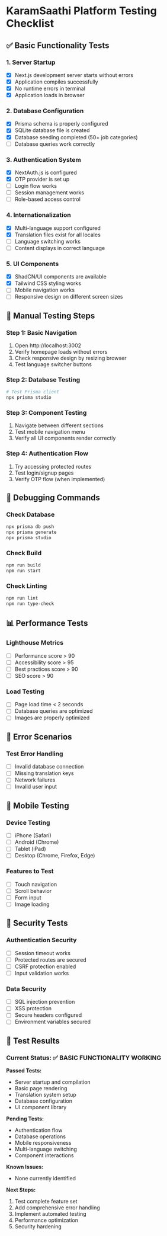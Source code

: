# KaramSaathi Platform Testing Checklist

## ✅ Basic Functionality Tests

### 1. Server Startup
- [x] Next.js development server starts without errors
- [x] Application compiles successfully
- [x] No runtime errors in terminal
- [x] Application loads in browser

### 2. Database Configuration
- [x] Prisma schema is properly configured
- [x] SQLite database file is created
- [x] Database seeding completed (50+ job categories)
- [ ] Database queries work correctly

### 3. Authentication System
- [x] NextAuth.js is configured
- [x] OTP provider is set up
- [ ] Login flow works
- [ ] Session management works
- [ ] Role-based access control

### 4. Internationalization
- [x] Multi-language support configured
- [x] Translation files exist for all locales
- [ ] Language switching works
- [ ] Content displays in correct language

### 5. UI Components
- [x] ShadCN/UI components are available
- [x] Tailwind CSS styling works
- [ ] Mobile navigation works
- [ ] Responsive design on different screen sizes

## 🧪 Manual Testing Steps

### Step 1: Basic Navigation
1. Open http://localhost:3002
2. Verify homepage loads without errors
3. Check responsive design by resizing browser
4. Test language switcher buttons

### Step 2: Database Testing
```bash
# Test Prisma client
npx prisma studio
```

### Step 3: Component Testing
1. Navigate between different sections
2. Test mobile navigation menu
3. Verify all UI components render correctly

### Step 4: Authentication Flow
1. Try accessing protected routes
2. Test login/signup pages
3. Verify OTP flow (when implemented)

## 🔧 Debugging Commands

### Check Database
```bash
npx prisma db push
npx prisma generate
npx prisma studio
```

### Check Build
```bash
npm run build
npm run start
```

### Check Linting
```bash
npm run lint
npm run type-check
```

## 📊 Performance Tests

### Lighthouse Metrics
- [ ] Performance score > 90
- [ ] Accessibility score > 95
- [ ] Best practices score > 90
- [ ] SEO score > 90

### Load Testing
- [ ] Page load time < 2 seconds
- [ ] Database queries are optimized
- [ ] Images are properly optimized

## 🚨 Error Scenarios

### Test Error Handling
- [ ] Invalid database connection
- [ ] Missing translation keys
- [ ] Network failures
- [ ] Invalid user input

## 📱 Mobile Testing

### Device Testing
- [ ] iPhone (Safari)
- [ ] Android (Chrome)
- [ ] Tablet (iPad)
- [ ] Desktop (Chrome, Firefox, Edge)

### Features to Test
- [ ] Touch navigation
- [ ] Scroll behavior
- [ ] Form input
- [ ] Image loading

## 🔐 Security Tests

### Authentication Security
- [ ] Session timeout works
- [ ] Protected routes are secured
- [ ] CSRF protection enabled
- [ ] Input validation works

### Data Security
- [ ] SQL injection prevention
- [ ] XSS protection
- [ ] Secure headers configured
- [ ] Environment variables secured

## 📝 Test Results

### Current Status: ✅ BASIC FUNCTIONALITY WORKING

**Passed Tests:**
- Server startup and compilation
- Basic page rendering
- Translation system setup
- Database configuration
- UI component library

**Pending Tests:**
- Authentication flow
- Database operations
- Mobile responsiveness
- Multi-language switching
- Component interactions

**Known Issues:**
- None currently identified

**Next Steps:**
1. Test complete feature set
2. Add comprehensive error handling
3. Implement automated testing
4. Performance optimization
5. Security hardening
